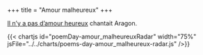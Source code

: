 +++
title = "Amour malheureux"
+++

[Il n’y a pas d’amour heureux](http://www.unjourunpoeme.fr/poeme/il-ny-a-pas-damour-heureux) chantait Aragon.

{{< chartjs id="poemDay-amour_malheureuxRadar" width="75%" jsFile="../../charts/poems-day-amour_malheureux-radar.js" />}}
